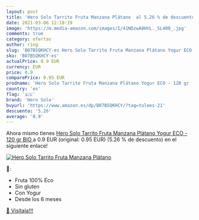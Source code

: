 ```yaml
---
layout: post
title: 'Hero Solo Tarrito Fruta Manzana Plátano  al 5.26 % de descuento'
date: 2021-03-06 12:10:19
image: 'https://m.media-amazon.com/images/I/41NDzwA8HVL._SL400_.jpg'
comments: true
category: ofertas
author: ring
slug: 'B07BSQKHCY-es Hero Solo Tarrito Fruta Manzana Plátano Yogur ECO - 120 gr...'
sku: 'B07BSQKHCY-es'
actualPrice: 0.9 EUR
currency: EUR
price: 0.9
comparePrice: 0.95 EUR
prodname: 'Hero Solo Tarrito Fruta Manzana Plátano Yogur ECO - 120 gr  BIO '
country: 'es'
flag: '🇪🇸'
brand: 'Hero Solo'
buyurl: 'https://www.amazon.es/dp/B07BSQKHCY/?tag=tolees-21'
descuento: '5.26'
average: '0.9'
---
```


Ahora mismo tienes [Hero Solo Tarrito Fruta Manzana Plátano Yogur ECO - 120 gr  BIO ](https://www.amazon.es/dp/B07BSQKHCY/?tag=tolees-21) a 0.9 EUR (original: 0.95 EUR) (5.26 %  de descuento) en el siguiente enlace!

[![Hero Solo Tarrito Fruta Manzana Plátano ](https://m.media-amazon.com/images/I/41NDzwA8HVL._SL400_.jpg)](https://www.amazon.es/dp/B07BSQKHCY/?tag=tolees-21)

🔎:

- Fruta 100% Eco
- Sin gluten
- Con Yogur
- Desde los 6 meses

[🛒 Visítala!!!](https://www.amazon.es/dp/B07BSQKHCY/?tag=tolees-21)
